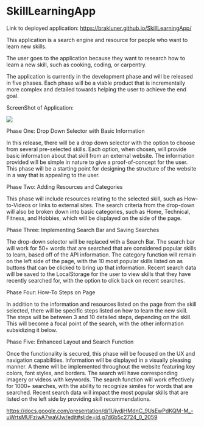 # SkillLearningApp

Link to deployed application: https://brakluner.github.io/SkillLearningApp/

This application is a search engine and resource for people who want to learn new skills.

The user goes to the application because they want to research how to learn a new skill, such as cooking, coding, or carpentry.

The application is currently in the development phase and will be released in five phases. Each phase will be a viable product that is incrementally more complex and detailed towards helping the user to achieve the end goal. 


ScreenShot of Application:

![](./CovidPic.PNG)

Phase One: Drop Down Selector with Basic Information

In this release, there will be a drop down selector with the option to choose from several pre-selected skills. Each option, when chosen, will provide basic information about that skill from an external website. The information provided will be simple in nature to give a proof-of-concept for the user. This phase will be a starting point for designing the structure of the website in a way that is appealing to the user.


Phase Two: Adding Resources and Categories

This phase will include resources relating to the selected skill, such as How-to-Videos or links to external sites. The search criteria from the drop-down will also be broken down into basic categories, such as Home, Technical, Fitness, and Hobbies, which will be displayed on the side of the page.


Phase Three: Implementing Search Bar and Saving Searches

The drop-down selector will be replaced with a Search Bar. The search bar will work for 50+ words that are searched that are considered popular skills to learn, based off of the API information. The category function will remain on the left side of the page, with the 10 most popular skills listed on as buttons that can be clicked to bring up that information. Recent search data will be saved to the LocalStorage for the user to view skills that they have recently searched for, with the option to click back on recent searches.


Phase Four: How-To Steps on Page

In addition to the information and resources listed on the page from the skill selected, there will be specific steps listed on how to learn the new skill. The steps will be between 3 and 10 detailed steps, depending on the skill. This will become a focal point of the search, with the other information subsidizing it below.


Phase Five: Enhanced Layout and Search Function

Once the functionality is secured, this phase will be focused on the UX and navigation capabilities. Information will be displayed in a visually pleasing manner. A theme will be implemented throughout the website featuring key colors, font styles, and borders. The search will have corresponding imagery or videos with keywords. The search function will work effectively for 1000+ searches, with the ability to recognize similes for words that are searched. Recent search data will impact the most popular skills that are listed on the left side by providing skill recommendations.

https://docs.google.com/presentation/d/1UjydjHMdnC_9UsEwPdKQM-M_-uWrtsMUFziwA7waVJw/edit#slide=id.g7d6b5c2724_0_2059
